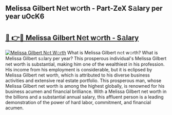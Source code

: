 ## Melissa Gilbert N𝚎t w𝚘rth - Part-ZeX S𝚊lary per year uOcK6

# <h2><a href="http://gc1ihq.nevu.top/?p=Melissa+Gilbert">🔗 👉🔴 Melissa Gilbert N𝚎t w𝚘rth - S𝚊lary</a></h2>

[![Melissa Gilbert N𝚎t W𝚘rth](https://i.imgur.com/Oavwk0R.jpeg)](http://gc1ihq.nevu.top/?p=Melissa+Gilbert)
What is Melissa Gilbert n𝚎t w𝚘rth? What is Melissa Gilbert s𝚊lary per year?
This prosperous individual's Melissa Gilbert net worth is substantial, making him one of the wealthiest in his profession. His income from his employment is considerable, but it is eclipsed by Melissa Gilbert net worth, which is attributed to his diverse business activities and extensive real estate portfolio. This prosperous man, whose Melissa Gilbert net worth is among the highest globally, is renowned for his business acumen and financial brilliance. With a Melissa Gilbert net worth in the billions and a substantial annual salary, this affluent person is a leading demonstration of the power of hard labor, commitment, and financial acumen.
